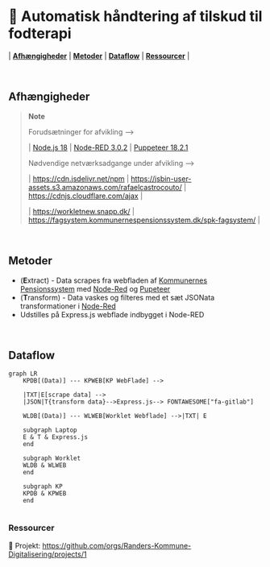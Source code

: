# 👣 Automatisk håndtering af tilskud til fodterapi

| [**Afhængigheder**](#afhængigheder) | [**Metoder**](#metoder) | [**Dataflow**](#dataflow) | [**Ressourcer**](#ressourcer) |

<br>

## Afhængigheder

> **Note**
> 
> Forudsætninger for afvikling -->
> 
> | [Node.js 18](https://docs.npmjs.com/downloading-and-installing-node-js-and-npm)  |  [Node-RED 3.0.2](https://nodered.org/docs/getting-started/windows)  |   [Puppeteer 18.2.1](https://www.npmjs.com/package/puppeteer/v/18.2.1)
> 
> Nødvendige netværksadgange under afvikling -->
> 
> | https://cdn.jsdelivr.net/npm  |  https://jsbin-user-assets.s3.amazonaws.com/rafaelcastrocouto/  | https://cdnjs.cloudflare.com/ajax  |
> 
> | https://workletnew.snapp.dk/  | https://fagsystem.kommunernespensionssystem.dk/spk-fagsystem/ |

<br>

## Metoder

- (**E**xtract) - Data scrapes fra webfladen af [Kommunernes Pensionssystem](https://fagsystem.kommunernespensionssystem.dk/spk-fagsystem/) med [Node-Red](https://nodered.org) og [Pupeteer](https://pptr.dev/)
- (**T**ransform) - Data vaskes og filteres med et sæt JSONata transformationer i [Node-Red](https://nodered.org)
- Udstilles på Express.js webflade indbygget i Node-RED

<br>

## Dataflow

```mermaid
graph LR
    KPDB[(Data)] --- KPWEB[KP WebFlade] --> 

    |TXT|E[scrape data] -->
    |JSON|T{transform data}-->Express.js--> FONTAWESOME["fa-gitlab"]

    WLDB[(Data)] --- WLWEB[Worklet Webflade] -->|TXT| E

    subgraph Laptop
    E & T & Express.js
    end

    subgraph Worklet
    WLDB & WLWEB
    end

    subgraph KP
    KPDB & KPWEB
    end
    
```

### Ressourcer

🔗 Projekt: https://github.com/orgs/Randers-Kommune-Digitalisering/projects/1
